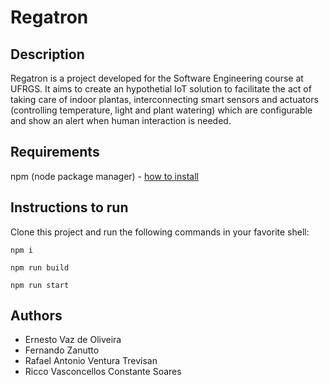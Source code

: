 # Regatron

## Description

Regatron is a project developed for the Software Engineering course at UFRGS. It aims to create an hypothetial IoT solution to facilitate the act of taking care of indoor plantas, interconnecting smart sensors and actuators (controlling temperature, light and plant watering) which are configurable and show an alert when human interaction is needed.

## Requirements

npm (node package manager) - [how to install](https://docs.npmjs.com/cli/v8/configuring-npm/install)

## Instructions to run

Clone this project and run the following commands in your favorite shell:

```
npm i

npm run build

npm run start
```

## Authors

- Ernesto Vaz de Oliveira
- Fernando Zanutto
- Rafael Antonio Ventura Trevisan
- Ricco Vasconcellos Constante Soares
